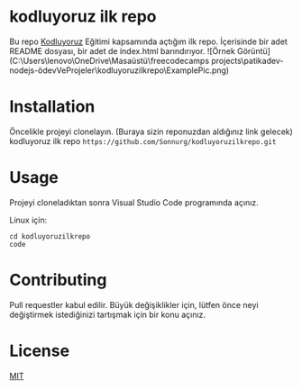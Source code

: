 # kodluyoruz ilk repo
Bu repo [Kodluyoruz](https://kodluyoruz.org) Eğitimi kapsamında açtığım ilk repo. İçerisinde bir adet README dosyası, bir adet de index.html barındırıyor.
![Örnek Görüntü](C:\Users\lenovo\OneDrive\Masaüstü\freecodecamps projects\patikadev-nodejs-ödevVeProjeler\kodluyoruzilkrepo\ExamplePic.png)

# Installation

Öncelikle projeyi clonelayın. (Buraya sizin reponuzdan aldığınız link gelecek) kodluyoruz ilk repo
`https://github.com/Sonnurg/kodluyoruzilkrepo.git`

# Usage

Projeyi cloneladıktan sonra Visual Studio Code programında açınız.

Linux için:

```
cd kodluyoruzilkrepo
code 
```

# Contributing

Pull requestler kabul edilir. Büyük değişiklikler için, lütfen önce neyi değiştirmek istediğinizi tartışmak için bir konu açınız.

# License

[MIT](https://choosealicense.com/licenses/mit/)